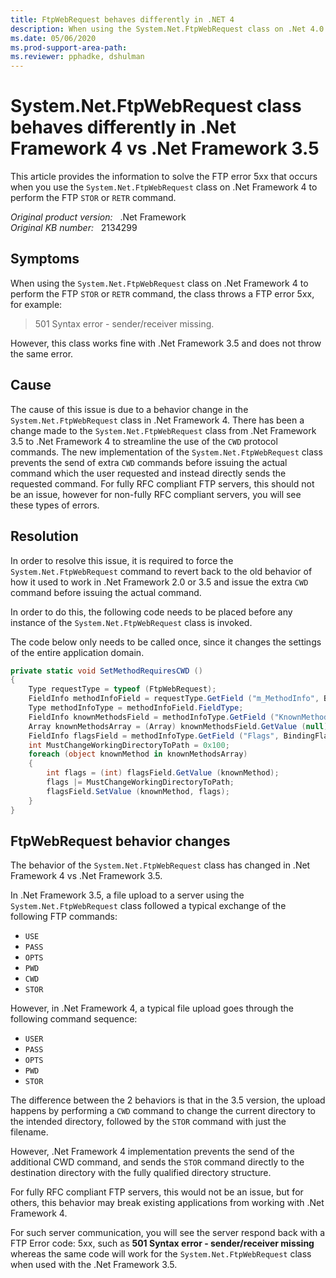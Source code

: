```yaml
---
title: FtpWebRequest behaves differently in .NET 4
description: When using the System.Net.FtpWebRequest class on .Net 4.0 to perform the FTP STOR/RETR command, the class throws a FTP error 5xx.
ms.date: 05/06/2020
ms.prod-support-area-path: 
ms.reviewer: pphadke, dshulman
---
```

# System.Net.FtpWebRequest class behaves differently in .Net Framework 4 vs .Net Framework 3.5

This article provides the information to solve the FTP error 5xx that occurs when you use the `System.Net.FtpWebRequest` class on .Net Framework 4 to perform the FTP `STOR` or `RETR` command.

_Original product version:_ &nbsp; .Net Framework  
_Original KB number:_ &nbsp; 2134299

## Symptoms

When using the `System.Net.FtpWebRequest` class on .Net Framework 4 to perform the FTP `STOR` or `RETR` command, the class throws a FTP error 5xx, for example:

> 501 Syntax error - sender/receiver missing.

However, this class works fine with .Net Framework 3.5 and does not throw the same error.

## Cause

The cause of this issue is due to a behavior change in the `System.Net.FtpWebRequest` class in .Net Framework 4. There has been a change made to the `System.Net.FtpWebRequest` class from .Net Framework 3.5 to .Net Framework 4 to streamline the use of the `CWD` protocol commands. The new implementation of the `System.Net.FtpWebRequest` class prevents the send of extra `CWD` commands before issuing the actual command which the user requested and instead directly sends the requested command. For fully RFC compliant FTP servers, this should not be an issue, however for non-fully RFC compliant servers, you will see these types of errors.

## Resolution

In order to resolve this issue, it is required to force the `System.Net.FtpWebRequest` command to revert back to the old behavior of how it used to work in .Net Framework 2.0 or 3.5 and issue the extra `CWD` command before issuing the actual command.

In order to do this, the following code needs to be placed before any instance of the `System.Net.FtpWebRequest` class is invoked.

The code below only needs to be called once, since it changes the settings of the entire application domain.

```csharp
private static void SetMethodRequiresCWD ()
{
    Type requestType = typeof (FtpWebRequest);
    FieldInfo methodInfoField = requestType.GetField ("m_MethodInfo", BindingFlags.NonPublic | BindingFlags.Instance);
    Type methodInfoType = methodInfoField.FieldType;
    FieldInfo knownMethodsField = methodInfoType.GetField ("KnownMethodInfo", BindingFlags.Static | BindingFlags.NonPublic);
    Array knownMethodsArray = (Array) knownMethodsField.GetValue (null);
    FieldInfo flagsField = methodInfoType.GetField ("Flags", BindingFlags.NonPublic | BindingFlags.Instance);
    int MustChangeWorkingDirectoryToPath = 0x100;
    foreach (object knownMethod in knownMethodsArray)
    {
        int flags = (int) flagsField.GetValue (knownMethod);
        flags |= MustChangeWorkingDirectoryToPath;
        flagsField.SetValue (knownMethod, flags);
    }
}
```

## FtpWebRequest behavior changes

The behavior of the `System.Net.FtpWebRequest` class has changed in .Net Framework 4 vs .Net Framework 3.5.

In .Net Framework 3.5, a file upload to a server using the `System.Net.FtpWebRequest` class followed a typical exchange of the following FTP commands:

- `USE`
- `PASS`
- `OPTS`  
- `PWD`  
- `CWD`  
- `STOR`

However, in .Net Framework 4, a typical file upload goes through the following command sequence:

- `USER`  
- `PASS`  
- `OPTS`  
- `PWD`
- `STOR`

The difference between the 2 behaviors is that in the 3.5 version, the upload happens by performing a `CWD` command to change the current directory to the intended directory, followed by the `STOR` command with just the filename.

However, .Net Framework 4 implementation prevents the send of the additional CWD command, and sends the `STOR` command directly to the destination directory with the fully qualified directory structure.

For fully RFC compliant FTP servers, this would not be an issue, but for others, this behavior may break existing applications from working with .Net Framework 4.

For such server communication, you will see the server respond back with a FTP Error code: 5xx, such as **501 Syntax error - sender/receiver missing** whereas the same code will work for the `System.Net.FtpWebRequest` class when used with the .Net Framework 3.5.
